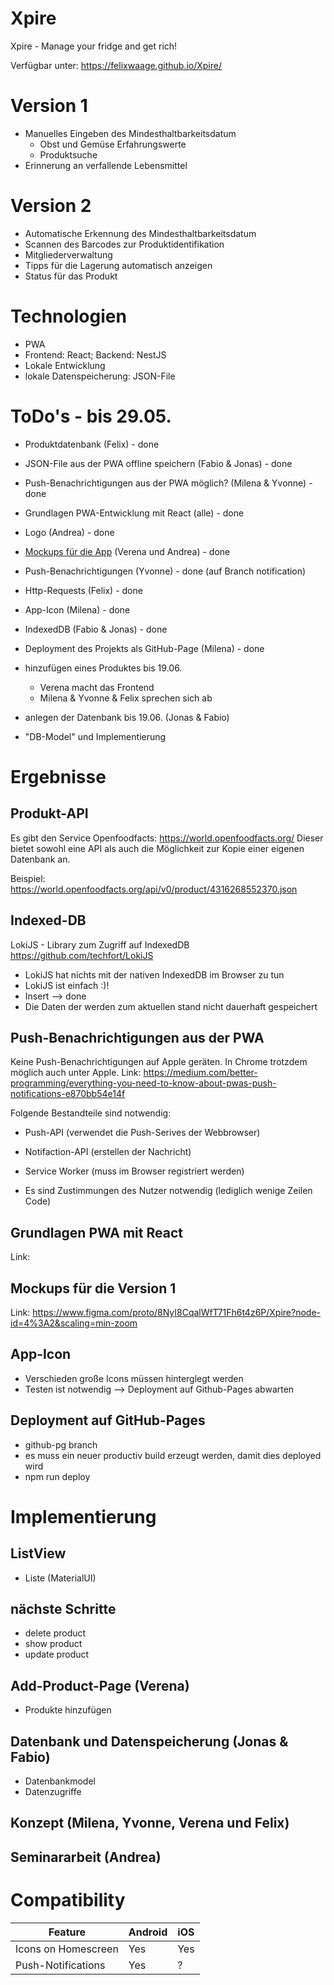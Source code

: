# Xpire
Xpire - Manage your fridge and get rich!

Verfügbar unter: https://felixwaage.github.io/Xpire/ 

# Version 1

- Manuelles Eingeben des Mindesthaltbarkeitsdatum
  - Obst und Gemüse Erfahrungswerte
  - Produktsuche
- Erinnerung an verfallende Lebensmittel

# Version 2

- Automatische Erkennung des Mindesthaltbarkeitsdatum
- Scannen des Barcodes zur Produktidentifikation
- Mitgliederverwaltung
- Tipps für die Lagerung automatisch anzeigen
- Status für das Produkt

# Technologien

- PWA 
- Frontend: React; Backend: NestJS
- Lokale Entwicklung
- lokale Datenspeicherung: JSON-File

# ToDo's - bis 29.05.

- Produktdatenbank (Felix) - done
- JSON-File aus der PWA offline speichern (Fabio & Jonas) - done
- Push-Benachrichtigungen aus der PWA möglich? (Milena & Yvonne) - done
- Grundlagen PWA-Entwicklung mit React (alle) - done
- Logo (Andrea) - done
- [Mockups für die App](https://www.figma.com/proto/8NyI8CqalWfT71Fh6t4z6P/Xpire?node-id=4%3A19&scaling=min-zoom) (Verena und Andrea) - done
- Push-Benachrichtigungen (Yvonne) - done (auf Branch notification)
- Http-Requests (Felix) - done
- App-Icon (Milena) - done
- IndexedDB (Fabio & Jonas) - done
- Deployment des Projekts als GitHub-Page (Milena) - done

- hinzufügen eines Produktes bis 19.06. 
  - Verena macht das Frontend
  - Milena & Yvonne & Felix sprechen sich ab
 
 - anlegen der Datenbank bis 19.06. (Jonas & Fabio)
  - "DB-Model" und Implementierung

# Ergebnisse
## Produkt-API

Es gibt den Service Openfoodfacts: https://world.openfoodfacts.org/
Dieser bietet sowohl eine API als auch die Möglichkeit zur Kopie einer eigenen Datenbank an.

Beispiel: https://world.openfoodfacts.org/api/v0/product/4316268552370.json

## Indexed-DB

LokiJS - Library zum Zugriff auf IndexedDB
https://github.com/techfort/LokiJS

- LokiJS hat nichts mit der nativen IndexedDB im Browser zu tun
- LokiJS ist einfach :)!
- Insert --> done
- Die Daten der werden zum aktuellen stand nicht dauerhaft gespeichert

## Push-Benachrichtigungen aus der PWA

Keine Push-Benachrichtigungen auf Apple geräten. In Chrome trotzdem möglich auch unter Apple.
Link: https://medium.com/better-programming/everything-you-need-to-know-about-pwas-push-notifications-e870bb54e14f

Folgende Bestandteile sind notwendig:
- Push-API (verwendet die Push-Serives der Webbrowser)
- Notifaction-API (erstellen der Nachricht)
- Service Worker (muss im Browser registriert werden)

- Es sind Zustimmungen des Nutzer notwendig (lediglich wenige Zeilen Code)

## Grundlagen PWA mit React

Link: 

## Mockups für die Version 1

Link: https://www.figma.com/proto/8NyI8CqalWfT71Fh6t4z6P/Xpire?node-id=4%3A2&scaling=min-zoom

## App-Icon

- Verschieden große Icons müssen hinterglegt werden
- Testen ist notwendig --> Deployment auf Github-Pages abwarten

## Deployment auf GitHub-Pages
- github-pg branch 
- es muss ein neuer productiv build erzeugt werden, damit dies deployed wird
- npm run deploy

# Implementierung
## ListView
- Liste (MaterialUI)

## nächste Schritte
- delete product 
- show product
- update product
## Add-Product-Page (Verena)
- Produkte hinzufügen

## Datenbank und Datenspeicherung (Jonas & Fabio)
- Datenbankmodel
- Datenzugriffe

## Konzept (Milena, Yvonne, Verena und Felix)

## Seminararbeit (Andrea)


# Compatibility

| Feature | Android | iOS |
| ------ | ------ | ------ |
| Icons on Homescreen | Yes | Yes |
| Push-Notifications | Yes | ? |

